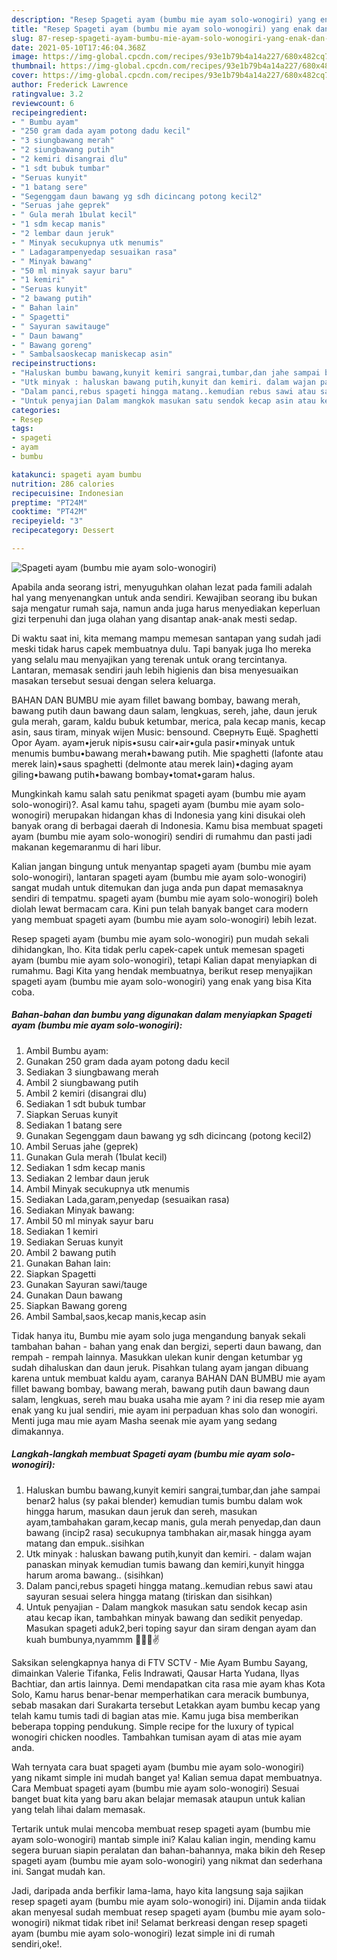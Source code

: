 ```yaml
---
description: "Resep Spageti ayam (bumbu mie ayam solo-wonogiri) yang enak dan Mudah Dibuat"
title: "Resep Spageti ayam (bumbu mie ayam solo-wonogiri) yang enak dan Mudah Dibuat"
slug: 87-resep-spageti-ayam-bumbu-mie-ayam-solo-wonogiri-yang-enak-dan-mudah-dibuat
date: 2021-05-10T17:46:04.368Z
image: https://img-global.cpcdn.com/recipes/93e1b79b4a14a227/680x482cq70/spageti-ayam-bumbu-mie-ayam-solo-wonogiri-foto-resep-utama.jpg
thumbnail: https://img-global.cpcdn.com/recipes/93e1b79b4a14a227/680x482cq70/spageti-ayam-bumbu-mie-ayam-solo-wonogiri-foto-resep-utama.jpg
cover: https://img-global.cpcdn.com/recipes/93e1b79b4a14a227/680x482cq70/spageti-ayam-bumbu-mie-ayam-solo-wonogiri-foto-resep-utama.jpg
author: Frederick Lawrence
ratingvalue: 3.2
reviewcount: 6
recipeingredient:
- " Bumbu ayam"
- "250 gram dada ayam potong dadu kecil"
- "3 siungbawang merah"
- "2 siungbawang putih"
- "2 kemiri disangrai dlu"
- "1 sdt bubuk tumbar"
- "Seruas kunyit"
- "1 batang sere"
- "Segenggam daun bawang yg sdh dicincang potong kecil2"
- "Seruas jahe geprek"
- " Gula merah 1bulat kecil"
- "1 sdm kecap manis"
- "2 lembar daun jeruk"
- " Minyak secukupnya utk menumis"
- " Ladagarampenyedap sesuaikan rasa"
- " Minyak bawang"
- "50 ml minyak sayur baru"
- "1 kemiri"
- "Seruas kunyit"
- "2 bawang putih"
- " Bahan lain"
- " Spagetti"
- " Sayuran sawitauge"
- " Daun bawang"
- " Bawang goreng"
- " Sambalsaoskecap maniskecap asin"
recipeinstructions:
- "Haluskan bumbu bawang,kunyit kemiri sangrai,tumbar,dan jahe sampai benar2 halus (sy pakai blender) kemudian tumis bumbu dalam wok hingga harum, masukan daun jeruk dan sereh, masukan ayam,tambahakan garam,kecap manis, gula merah penyedap,dan daun bawang (incip2 rasa) secukupnya tambhakan air,masak hingga ayam matang dan empuk..sisihkan"
- "Utk minyak : haluskan bawang putih,kunyit dan kemiri. dalam wajan panaskan minyak kemudian tumis bawang dan kemiri,kunyit hingga harum aroma bawang.. (sisihkan)"
- "Dalam panci,rebus spageti hingga matang..kemudian rebus sawi atau sayuran sesuai selera hingga matang (tiriskan dan sisihkan)"
- "Untuk penyajian Dalam mangkok masukan satu sendok kecap asin atau kecap ikan, tambahkan minyak bawang dan sedikit penyedap. Masukan spageti aduk2,beri toping sayur dan siram dengan ayam dan kuah bumbunya,nyammm 🤤🤤😚✌️"
categories:
- Resep
tags:
- spageti
- ayam
- bumbu

katakunci: spageti ayam bumbu 
nutrition: 286 calories
recipecuisine: Indonesian
preptime: "PT24M"
cooktime: "PT42M"
recipeyield: "3"
recipecategory: Dessert

---
```



![Spageti ayam (bumbu mie ayam solo-wonogiri)](https://img-global.cpcdn.com/recipes/93e1b79b4a14a227/680x482cq70/spageti-ayam-bumbu-mie-ayam-solo-wonogiri-foto-resep-utama.jpg)

Apabila anda seorang istri, menyuguhkan olahan lezat pada famili adalah hal yang menyenangkan untuk anda sendiri. Kewajiban seorang ibu bukan saja mengatur rumah saja, namun anda juga harus menyediakan keperluan gizi terpenuhi dan juga olahan yang disantap anak-anak mesti sedap.

Di waktu  saat ini, kita memang mampu memesan santapan yang sudah jadi meski tidak harus capek membuatnya dulu. Tapi banyak juga lho mereka yang selalu mau menyajikan yang terenak untuk orang tercintanya. Lantaran, memasak sendiri jauh lebih higienis dan bisa menyesuaikan masakan tersebut sesuai dengan selera keluarga. 

BAHAN DAN BUMBU mie ayam fillet bawang bombay, bawang merah, bawang putih daun bawang daun salam, lengkuas, sereh, jahe, daun jeruk gula merah, garam, kaldu bubuk ketumbar, merica, pala kecap manis, kecap asin, saus tiram, minyak wijen Music: bensound. Свернуть Ещё. Spaghetti Opor Ayam. ayam•jeruk nipis•susu cair•air•gula pasir•minyak untuk menumis bumbu•bawang merah•bawang putih. Mie spaghetti (lafonte atau merek lain)•saus spaghetti (delmonte atau merek lain)•daging ayam giling•bawang putih•bawang bombay•tomat•garam halus.

Mungkinkah kamu salah satu penikmat spageti ayam (bumbu mie ayam solo-wonogiri)?. Asal kamu tahu, spageti ayam (bumbu mie ayam solo-wonogiri) merupakan hidangan khas di Indonesia yang kini disukai oleh banyak orang di berbagai daerah di Indonesia. Kamu bisa membuat spageti ayam (bumbu mie ayam solo-wonogiri) sendiri di rumahmu dan pasti jadi makanan kegemaranmu di hari libur.

Kalian jangan bingung untuk menyantap spageti ayam (bumbu mie ayam solo-wonogiri), lantaran spageti ayam (bumbu mie ayam solo-wonogiri) sangat mudah untuk ditemukan dan juga anda pun dapat memasaknya sendiri di tempatmu. spageti ayam (bumbu mie ayam solo-wonogiri) boleh diolah lewat bermacam cara. Kini pun telah banyak banget cara modern yang membuat spageti ayam (bumbu mie ayam solo-wonogiri) lebih lezat.

Resep spageti ayam (bumbu mie ayam solo-wonogiri) pun mudah sekali dihidangkan, lho. Kita tidak perlu capek-capek untuk memesan spageti ayam (bumbu mie ayam solo-wonogiri), tetapi Kalian dapat menyiapkan di rumahmu. Bagi Kita yang hendak membuatnya, berikut resep menyajikan spageti ayam (bumbu mie ayam solo-wonogiri) yang enak yang bisa Kita coba.

<!--inarticleads1-->

##### Bahan-bahan dan bumbu yang digunakan dalam menyiapkan Spageti ayam (bumbu mie ayam solo-wonogiri):

1. Ambil  Bumbu ayam:
1. Gunakan 250 gram dada ayam potong dadu kecil
1. Sediakan 3 siungbawang merah
1. Ambil 2 siungbawang putih
1. Ambil 2 kemiri (disangrai dlu)
1. Sediakan 1 sdt bubuk tumbar
1. Siapkan Seruas kunyit
1. Sediakan 1 batang sere
1. Gunakan Segenggam daun bawang yg sdh dicincang (potong kecil2)
1. Ambil Seruas jahe (geprek)
1. Gunakan  Gula merah (1bulat kecil)
1. Sediakan 1 sdm kecap manis
1. Sediakan 2 lembar daun jeruk
1. Ambil  Minyak secukupnya utk menumis
1. Sediakan  Lada,garam,penyedap (sesuaikan rasa)
1. Sediakan  Minyak bawang:
1. Ambil 50 ml minyak sayur baru
1. Sediakan 1 kemiri
1. Sediakan Seruas kunyit
1. Ambil 2 bawang putih
1. Gunakan  Bahan lain:
1. Siapkan  Spagetti
1. Gunakan  Sayuran sawi/tauge
1. Gunakan  Daun bawang
1. Siapkan  Bawang goreng
1. Ambil  Sambal,saos,kecap manis,kecap asin


Tidak hanya itu, Bumbu mie ayam solo juga mengandung banyak sekali tambahan bahan - bahan yang enak dan bergizi, seperti daun bawang, dan rempah - rempah lainnya. Masukkan ulekan kunir dengan ketumbar yg sudah dihaluskan dan daun jeruk. Pisahkan tulang ayam jangan dibuang karena untuk membuat kaldu ayam, caranya  BAHAN DAN BUMBU mie ayam fillet bawang bombay, bawang merah, bawang putih daun bawang daun salam, lengkuas, sereh mau buaka usaha mie ayam ? ini dia resep mie ayam enak yang ku jual sendiri, mie ayam ini perpaduan khas solo dan wonogiri. Menti juga mau mie ayam Masha seenak mie ayam yang sedang dimakannya. 

<!--inarticleads2-->

##### Langkah-langkah membuat Spageti ayam (bumbu mie ayam solo-wonogiri):

1. Haluskan bumbu bawang,kunyit kemiri sangrai,tumbar,dan jahe sampai benar2 halus (sy pakai blender) kemudian tumis bumbu dalam wok hingga harum, masukan daun jeruk dan sereh, masukan ayam,tambahakan garam,kecap manis, gula merah penyedap,dan daun bawang (incip2 rasa) secukupnya tambhakan air,masak hingga ayam matang dan empuk..sisihkan
1. Utk minyak : haluskan bawang putih,kunyit dan kemiri. - dalam wajan panaskan minyak kemudian tumis bawang dan kemiri,kunyit hingga harum aroma bawang.. (sisihkan)
1. Dalam panci,rebus spageti hingga matang..kemudian rebus sawi atau sayuran sesuai selera hingga matang (tiriskan dan sisihkan)
1. Untuk penyajian - Dalam mangkok masukan satu sendok kecap asin atau kecap ikan, tambahkan minyak bawang dan sedikit penyedap. Masukan spageti aduk2,beri toping sayur dan siram dengan ayam dan kuah bumbunya,nyammm 🤤🤤😚✌️


Saksikan selengkapnya hanya di FTV SCTV - Mie Ayam Bumbu Sayang, dimainkan Valerie Tifanka, Felis Indrawati, Qausar Harta Yudana, Ilyas Bachtiar, dan artis lainnya. Demi mendapatkan cita rasa mie ayam khas Kota Solo, Kamu harus benar-benar memperhatikan cara meracik bumbunya, sebab masakan dari Surakarta tersebut Letakkan ayam bumbu kecap yang telah kamu tumis tadi di bagian atas mie. Kamu juga bisa memberikan beberapa topping pendukung. Simple recipe for the luxury of typical wonogiri chicken noodles. Tambahkan tumisan ayam di atas mie ayam anda. 

Wah ternyata cara buat spageti ayam (bumbu mie ayam solo-wonogiri) yang nikamt simple ini mudah banget ya! Kalian semua dapat membuatnya. Cara Membuat spageti ayam (bumbu mie ayam solo-wonogiri) Sesuai banget buat kita yang baru akan belajar memasak ataupun untuk kalian yang telah lihai dalam memasak.

Tertarik untuk mulai mencoba membuat resep spageti ayam (bumbu mie ayam solo-wonogiri) mantab simple ini? Kalau kalian ingin, mending kamu segera buruan siapin peralatan dan bahan-bahannya, maka bikin deh Resep spageti ayam (bumbu mie ayam solo-wonogiri) yang nikmat dan sederhana ini. Sangat mudah kan. 

Jadi, daripada anda berfikir lama-lama, hayo kita langsung saja sajikan resep spageti ayam (bumbu mie ayam solo-wonogiri) ini. Dijamin anda tiidak akan menyesal sudah membuat resep spageti ayam (bumbu mie ayam solo-wonogiri) nikmat tidak ribet ini! Selamat berkreasi dengan resep spageti ayam (bumbu mie ayam solo-wonogiri) lezat simple ini di rumah sendiri,oke!.

